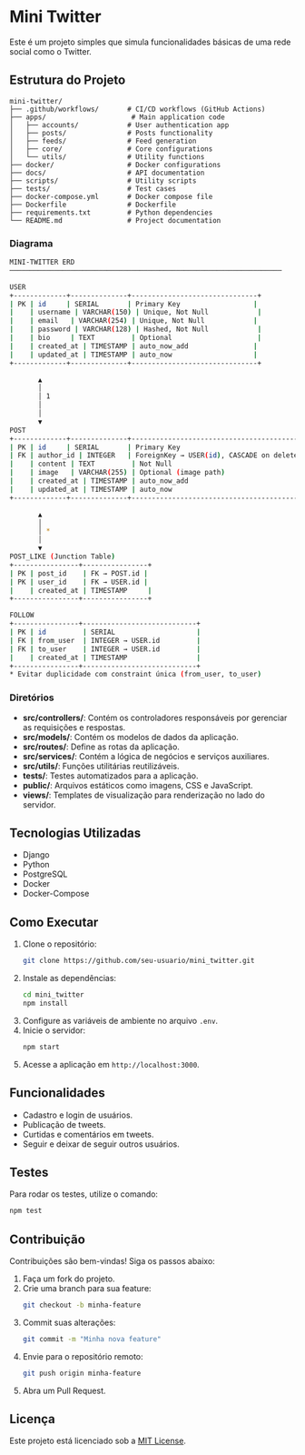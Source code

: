 # Mini Twitter

Este é um projeto simples que simula funcionalidades básicas de uma rede social como o Twitter.

## Estrutura do Projeto

```
mini-twitter/
├── .github/workflows/       # CI/CD workflows (GitHub Actions)
├── apps/                     # Main application code
│   ├── accounts/            # User authentication app
│   ├── posts/               # Posts functionality
│   ├── feeds/               # Feed generation
│   ├── core/                # Core configurations
│   └── utils/               # Utility functions
├── docker/                  # Docker configurations
├── docs/                    # API documentation
├── scripts/                 # Utility scripts
├── tests/                   # Test cases
├── docker-compose.yml       # Docker compose file
├── Dockerfile               # Dockerfile
├── requirements.txt         # Python dependencies
└── README.md                # Project documentation
```

### Diagrama
```bash
MINI-TWITTER ERD
───────────────────────────────────────────────────────────────────

USER
+-------------+--------------+-------------------------------+
| PK | id     | SERIAL       | Primary Key                  |
|    | username | VARCHAR(150) | Unique, Not Null            |
|    | email   | VARCHAR(254) | Unique, Not Null            |
|    | password | VARCHAR(128) | Hashed, Not Null            |
|    | bio     | TEXT         | Optional                     |
|    | created_at | TIMESTAMP | auto_now_add                |
|    | updated_at | TIMESTAMP | auto_now                    |
+-------------+--------------+-------------------------------+

       ▲
       │
       │ 1
       │
       │
       ▼
POST
+-------------+--------------+---------------------------------------------+
| PK | id     | SERIAL       | Primary Key                                |
| FK | author_id | INTEGER   | ForeignKey → USER(id), CASCADE on delete  |
|    | content | TEXT         | Not Null                                  |
|    | image   | VARCHAR(255) | Optional (image path)                     |
|    | created_at | TIMESTAMP | auto_now_add                              |
|    | updated_at | TIMESTAMP | auto_now                                  |
+-------------+--------------+---------------------------------------------+

       ▲
       │
       │ *
       │
       ▼
POST_LIKE (Junction Table)
+----------------+----------------+
| PK | post_id    | FK → POST.id |
| PK | user_id    | FK → USER.id |
|    | created_at | TIMESTAMP     |
+----------------+----------------+

FOLLOW
+----------------+----------------------------+
| PK | id         | SERIAL                    |
| FK | from_user  | INTEGER → USER.id         |
| FK | to_user    | INTEGER → USER.id         |
|    | created_at | TIMESTAMP                 |
+----------------+----------------------------+
* Evitar duplicidade com constraint única (from_user, to_user)

```

### Diretórios

- **src/controllers/**: Contém os controladores responsáveis por gerenciar as requisições e respostas.
- **src/models/**: Contém os modelos de dados da aplicação.
- **src/routes/**: Define as rotas da aplicação.
- **src/services/**: Contém a lógica de negócios e serviços auxiliares.
- **src/utils/**: Funções utilitárias reutilizáveis.
- **tests/**: Testes automatizados para a aplicação.
- **public/**: Arquivos estáticos como imagens, CSS e JavaScript.
- **views/**: Templates de visualização para renderização no lado do servidor.

## Tecnologias Utilizadas

- Django
- Python
- PostgreSQL
- Docker
- Docker-Compose

## Como Executar

1. Clone o repositório:
    ```bash
    git clone https://github.com/seu-usuario/mini_twitter.git
    ```
2. Instale as dependências:
    ```bash
    cd mini_twitter
    npm install
    ```
3. Configure as variáveis de ambiente no arquivo `.env`.
4. Inicie o servidor:
    ```bash
    npm start
    ```
5. Acesse a aplicação em `http://localhost:3000`.

## Funcionalidades

- Cadastro e login de usuários.
- Publicação de tweets.
- Curtidas e comentários em tweets.
- Seguir e deixar de seguir outros usuários.

## Testes

Para rodar os testes, utilize o comando:
```bash
npm test
```

## Contribuição

Contribuições são bem-vindas! Siga os passos abaixo:

1. Faça um fork do projeto.
2. Crie uma branch para sua feature:
    ```bash
    git checkout -b minha-feature
    ```
3. Commit suas alterações:
    ```bash
    git commit -m "Minha nova feature"
    ```
4. Envie para o repositório remoto:
    ```bash
    git push origin minha-feature
    ```
5. Abra um Pull Request.

## Licença

Este projeto está licenciado sob a [MIT License](LICENSE).